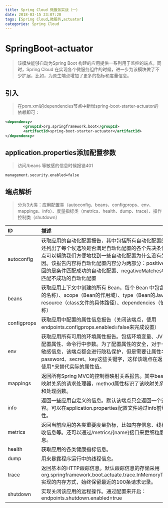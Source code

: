 ```yaml
---
title: Spring Cloud 微服务实战（一）
date: 2018-03-15 23:07:28
tags: [Spring Cloud,微服务,actuator]
categories: Spring Cloud
---
```


# SpringBoot-actuator

> 该模块能够自动为Spring Boot 构建的应用提供一系列用于监控的端点。同时，Spring Cloud 在实现各个微服务组件的时候，进一步为该模块做了不少扩展，比如，为原生端点增加了更多的指标和度量信息。

<!--more-->
## 引入
> 在pom.xml的dependencies节点中新增spring-boot-starter-actuator的依赖即可：
```xml
<dependency>
		<groupId>org.springframework.boot</groupId>
		<artifactId>spring-boot-starter-actuator</artifactId>
</dependency>
```
## application.properties添加配置参数
> 访问/beans 等敏感的信息时候报错401
```
management.security.enabled=false
```
## 端点解析
> 分为3大类：应用配置类（autoconfig、beans、configprops、env、mappings、info）、度量指标类（metrics、health、dump、trace）、操作控制类（shutdown）

| ID  | 描述  | 敏感  |
| :------------ | :------------ | :------------ |
| autoconfig | 获取应用的自动化配置报告，其中包括所有自动化配置的候选项。同事还列出了每个候选项是否满足自动化配置的各个先决条件。所以，该端点可以帮助我们方便地找到一些自动化配置为什么没有生效的具体原因。该报告内容将自动化配置内容分为两部分：positiveMatches中返回的是条件匹配成功的自动化配置、negativeMatches中返回的是条件匹配不成功的自动化配置  | true  |
| beans | 获取应用上下文中创建的所有 Bean，每个 Bean 中包含：bean（Bean的名称）、scope（Bean的作用域）、type（Bean的Java类型）、resource（class文件的具体路径）、dependencies（依赖的Bean名称）  | true  |
| configprops | 获取应用中配置的属性信息报告（关闭该端点，使用endpoints.configprops.enabled=false来完成设置） | true  |
| env | 获取应用所有可用的环境属性报告。包括环境变量、JVM属性、应用的配置属性、命令行中参数。为了配置属性的安全，对于一些类似密码等敏感信息，该端点都会进行隐私保护，但是需要让属性名中包含password、secret、key这些关键字，这样该端点在返回它们的时候会使用*来替代实际的属性值。  | true  |
| mappings | 返回所有Spring MVC的控制器映射关系报告。其中bean属性标识了该映射关系的请求处理器，method属性标识了该映射关系的具体处理类和处理函数。 | true  |
| info | 返回一些应用自定义的信息。默认该端点只会返回一个空的JSON内容。可以在application.properties配置文件通过info前缀来设置一些属性。  | false |
| metrics | 返回当前应用的各类重要度量指标，比如内存信息、线程信息、垃圾回收信息等。还可以通过/metrics/{name}接口来更细粒度地获取度量信息。 | false |
| health | 获取应用的各类健康指标信息。 | true  |
| dump | 用来暴露程序运行中的线程信息。 | true  |
| trace | 返回基本的HTTP跟踪信息。默认跟踪信息的存储采用org.springframework.boot.actuate.trace.InMemoryTraceRepository实现的内存方式，始终保留最近的100条请求记录。 | true  |
| shutdown | 实现关闭该应用的远程操作。通过配置来开启：endpoints.shutdown.enabled=true | true  |
